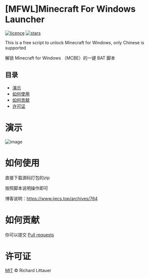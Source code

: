 # [MFWL]Minecraft For Windows Launcher
[![licence](https://img.shields.io/github/license/jiesou/MFWL-Minecraft-For-Windows-Unlock-Launcher)](https://github.com/GeForceLegend/jiesou/MFWL-Minecraft-For-Windows-Unlock-Launcher/LICENSE)
[![stars](https://img.shields.io/github/stars/jiesou/MFWL-Minecraft-For-Windows-Unlock-Launcher)](https://github.com/jiesou/Minecraft-Text-Sinicization)

This is a free script to unlock Minecraft for Windows, only Chinese is supported

解锁 Minecraft for Windows （MCBE）的一键 BAT 脚本

## 目录
  - [演示](#演示)
  - [如何使用](#如何使用)
  - [如何贡献](#如何贡献)
  - [许可证](#许可证)

# 演示

![image](https://user-images.githubusercontent.com/84175239/151663545-3179fc08-3333-4a38-92d2-c886aa476709.png)

# 如何使用

直接下载源码打包的zip

按照脚本说明操作即可

博客说明：https://www.jiecs.top/archives/764

# 如何贡献

你可以提交 [Pull requests](https://github.com/jiesou/MFWL-Minecraft-For-Windows-Unlock-Launcher/pulls)

# 许可证

[MIT](LICENSE) © Richard Littauer
